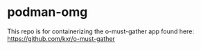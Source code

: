 # podman-omg
This repo is for containerizing the o-must-gather app found here: https://github.com/kxr/o-must-gather
